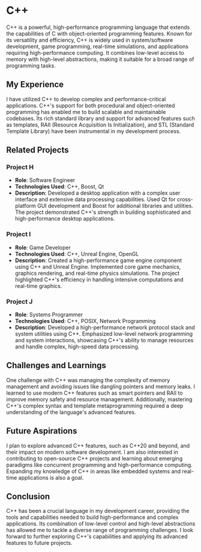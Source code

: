 # C++

C++ is a powerful, high-performance programming language that extends the capabilities of C with object-oriented programming features. Known for its versatility and efficiency, C++ is widely used in system/software development, game programming, real-time simulations, and applications requiring high-performance computing. It combines low-level access to memory with high-level abstractions, making it suitable for a broad range of programming tasks.

## My Experience

I have utilized C++ to develop complex and performance-critical applications. C++'s support for both procedural and object-oriented programming has enabled me to build scalable and maintainable codebases. Its rich standard library and support for advanced features such as templates, RAII (Resource Acquisition Is Initialization), and STL (Standard Template Library) have been instrumental in my development process.

## Related Projects

### Project H
- **Role**: Software Engineer
- **Technologies Used**: C++, Boost, Qt
- **Description**: Developed a desktop application with a complex user interface and extensive data processing capabilities. Used Qt for cross-platform GUI development and Boost for additional libraries and utilities. The project demonstrated C++'s strength in building sophisticated and high-performance desktop applications.

### Project I
- **Role**: Game Developer
- **Technologies Used**: C++, Unreal Engine, OpenGL
- **Description**: Created a high-performance game engine component using C++ and Unreal Engine. Implemented core game mechanics, graphics rendering, and real-time physics simulations. The project highlighted C++'s efficiency in handling intensive computations and real-time graphics.

### Project J
- **Role**: Systems Programmer
- **Technologies Used**: C++, POSIX, Network Programming
- **Description**: Developed a high-performance network protocol stack and system utilities using C++. Emphasized low-level network programming and system interactions, showcasing C++'s ability to manage resources and handle complex, high-speed data processing.

## Challenges and Learnings

One challenge with C++ was managing the complexity of memory management and avoiding issues like dangling pointers and memory leaks. I learned to use modern C++ features such as smart pointers and RAII to improve memory safety and resource management. Additionally, mastering C++'s complex syntax and template metaprogramming required a deep understanding of the language's advanced features.

## Future Aspirations

I plan to explore advanced C++ features, such as C++20 and beyond, and their impact on modern software development. I am also interested in contributing to open-source C++ projects and learning about emerging paradigms like concurrent programming and high-performance computing. Expanding my knowledge of C++ in areas like embedded systems and real-time applications is also a goal.

## Conclusion

C++ has been a crucial language in my development career, providing the tools and capabilities needed to build high-performance and complex applications. Its combination of low-level control and high-level abstractions has allowed me to tackle a diverse range of programming challenges. I look forward to further exploring C++'s capabilities and applying its advanced features to future projects.
